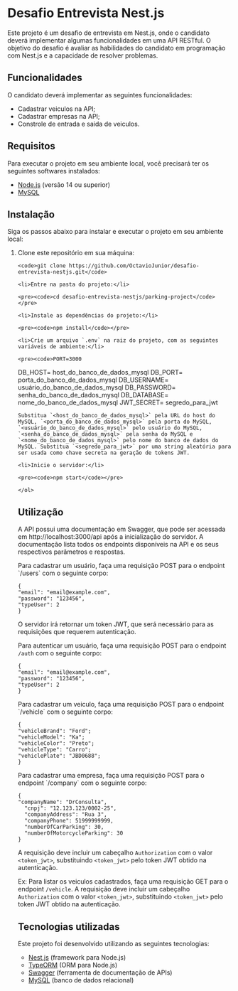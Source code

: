 <!DOCTYPE html>
<html lang="en">
<head>
    <meta charset="UTF-8">
    <meta name="viewport" content="width=device-width, initial-scale=1.0">
    <meta http-equiv="X-UA-Compatible" content="ie=edge">
    <title>Desafio Entrevista Nest.js</title>
</head>
<body>
    <h1>Desafio Entrevista Nest.js</h1>
<p>Este projeto é um desafio de entrevista em Nest.js, onde o candidato deverá implementar algumas funcionalidades em uma API RESTful. O objetivo do desafio é avaliar as habilidades do candidato em programação com Nest.js e a capacidade de resolver problemas.</p>

<h2>Funcionalidades</h2>

<p>O candidato deverá implementar as seguintes funcionalidades:</p>

<ul>
    <li>Cadastrar veiculos na API;</li>
    <li>Cadastrar empresas na API;</li>
    <li>Constrole de entrada e saida de veiculos.</li>
</ul>

<h2>Requisitos</h2>

<p>Para executar o projeto em seu ambiente local, você precisará ter os seguintes softwares instalados:</p>

<ul>
    <li><a href="https://nodejs.org/">Node.js</a> (versão 14 ou superior)</li>
    <li><a href="https://www.mysql.com/">MySQL</a></li>
</ul>

<h2>Instalação</h2>

<p>Siga os passos abaixo para instalar e executar o projeto em seu ambiente local:</p>

<ol>
    <li>Clone este repositório em sua máquina:</li>

    <code>git clone https://github.com/OctavioJunior/desafio-entrevista-nestjs.git</code>

    <li>Entre na pasta do projeto:</li>

    <pre><code>cd desafio-entrevista-nestjs/parking-project</code></pre>

    <li>Instale as dependências do projeto:</li>

    <pre><code>npm install</code></pre>

    <li>Crie um arquivo `.env` na raiz do projeto, com as seguintes variáveis de ambiente:</li>

    <pre><code>PORT=3000

DB_HOST= host_do_banco_de_dados_mysql
DB_PORT= porta_do_banco_de_dados_mysql
DB_USERNAME= usuário_do_banco_de_dados_mysql
DB_PASSWORD= senha_do_banco_de_dados_mysql
DB_DATABASE= nome_do_banco_de_dados_mysql
JWT_SECRET= segredo_para_jwt
</code></pre>

    Substitua `<host_do_banco_de_dados_mysql>` pela URL do host do MySQL, `<porta_do_banco_de_dados_mysql>` pela porta do MySQL, `<usuário_do_banco_de_dados_mysql>` pelo usuário do MySQL, `<senha_do_banco_de_dados_mysql>` pela senha do MySQL e `<nome_do_banco_de_dados_mysql>` pelo nome do banco de dados do MySQL. Substitua `<segredo_para_jwt>` por uma string aleatória para ser usada como chave secreta na geração de tokens JWT.

    <li>Inicie o servidor:</li>

    <pre><code>npm start</code></pre>

    </ol>

<h2>Utilização</h2>

<p>A API possui uma documentação em Swagger, que pode ser acessada em http://localhost:3000/api após a inicialização do servidor. A documentação lista todos os endpoints disponíveis na API e os seus respectivos parâmetros e respostas.</p>
<p>Para cadastrar um usuário, faça uma requisição POST para o endpoint `/users` com o seguinte corpo:</p>

<pre><code>{
"email": "email@example.com",
"password": "123456",
"typeUser": 2
}</code></pre>

O servidor irá retornar um token JWT, que será necessário para as requisições que requerem autenticação.

Para autenticar um usuário, faça uma requisição POST para o endpoint `/auth` com o seguinte corpo:

<pre><code>{
"email": "email@example.com",
"password": "123456",
"typeUser": 2
}</code></pre>

<p>Para cadastrar um veiculo, faça uma requisição POST para o endpoint `/vehicle` com o seguinte corpo:</p>

<pre><code>{
"vehicleBrand": "Ford";
"vehicleModel": "Ka";
"vehicleColor": "Preto";
"vehicleType": "Carro";
"vehiclePlate": "JBD0688";
}</code></pre>

<p>Para cadastrar uma empresa, faça uma requisição POST para o endpoint `/company` com o seguinte corpo:</p>

<pre><code>{
"companyName": "DrConsulta",
  "cnpj": "12.123.123/0002-25",
  "companyAddress": "Rua 3",
  "companyPhone": 51999999999,
  "numberOfCarParking": 30,
  "numberOfMotorcycleParking": 30
}</code></pre>

A requisição deve incluir um cabeçalho `Authorization` com o valor `<token_jwt>`, substituindo `<token_jwt>` pelo token JWT obtido na autenticação.

Ex:
Para listar os veiculos cadastrados, faça uma requisição GET para o endpoint `/vehicle`. A requisição deve incluir um cabeçalho `Authorization` com o valor `<token_jwt>`, substituindo `<token_jwt>` pelo token JWT obtido na autenticação.

<h2>Tecnologias utilizadas</h2>

<p>Este projeto foi desenvolvido utilizando as seguintes tecnologias:</p>

<ul>
    <li><a href="https://nestjs.com/">Nest.js</a> (framework para Node.js)</li>
    <li><a href="https://typeorm.io/">TypeORM</a> (ORM para Node.js)</li>
    <li><a href="https://swagger.io/">Swagger</a> (ferramenta de documentação de APIs)</li>
    <li><a href="https://www.mysql.com/">MySQL</a> (banco de dados relacional)</li>
</ul>
</body>
</html>
